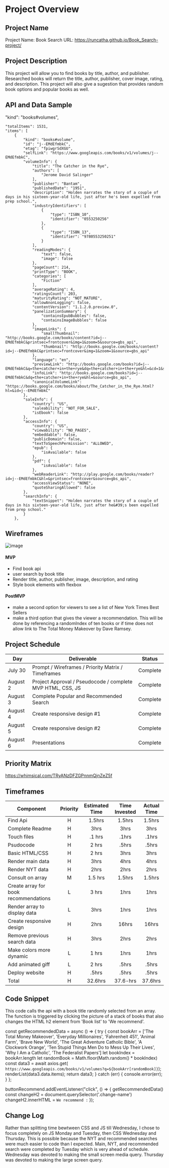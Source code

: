 # Project Overview

## Project Name

Project Name: Book Search URL: https://runcatha.github.io/Book_Search-project/

## Project Description

This project will allow you to find books by title, author, and publisher. Researched books will return the title, author, publisher, cover image, rating, and description. This project will also give a sugestion that provides random book options and popular books as well.

## API and Data Sample

"kind": "books#volumes",

    "totalItems": 1531,
    "items": [
        {
            "kind": "books#volume",
            "id": "j--EMdEfmbkC",
            "etag": "fpiwgrSdXGU",
            "selfLink": "https://www.googleapis.com/books/v1/volumes/j--EMdEfmbkC",
            "volumeInfo": {
                "title": "The Catcher in the Rye",
                "authors": [
                    "Jerome David Salinger"
                ],
                "publisher": "Bantam",
                "publishedDate": "1951",
                "description": "Holden narrates the story of a couple of days in his sixteen-year-old life, just after he's been expelled from prep school.",
                "industryIdentifiers": [
                    {
                        "type": "ISBN_10",
                        "identifier": "0553250256"
                    },
                    {
                        "type": "ISBN_13",
                        "identifier": "9780553250251"
                    }
                ],
                "readingModes": {
                    "text": false,
                    "image": false
                },
                "pageCount": 214,
                "printType": "BOOK",
                "categories": [
                    "Fiction"
                ],
                "averageRating": 4,
                "ratingsCount": 203,
                "maturityRating": "NOT_MATURE",
                "allowAnonLogging": false,
                "contentVersion": "1.1.2.0.preview.0",
                "panelizationSummary": {
                    "containsEpubBubbles": false,
                    "containsImageBubbles": false
                },
                "imageLinks": {
                    "smallThumbnail": "http://books.google.com/books/content?id=j--EMdEfmbkC&printsec=frontcover&img=1&zoom=5&source=gbs_api",
                    "thumbnail": "http://books.google.com/books/content?id=j--EMdEfmbkC&printsec=frontcover&img=1&zoom=1&source=gbs_api"
                },
                "language": "en",
                "previewLink": "http://books.google.com/books?id=j--EMdEfmbkC&q=the+catcher+in+the+rye&dq=the+catcher+in+the+rye&hl=&cd=1&source=gbs_api",
                "infoLink": "http://books.google.com/books?id=j--EMdEfmbkC&dq=the+catcher+in+the+rye&hl=&source=gbs_api",
                "canonicalVolumeLink": "https://books.google.com/books/about/The_Catcher_in_the_Rye.html?hl=&id=j--EMdEfmbkC"
            },
            "saleInfo": {
                "country": "US",
                "saleability": "NOT_FOR_SALE",
                "isEbook": false
            },
            "accessInfo": {
                "country": "US",
                "viewability": "NO_PAGES",
                "embeddable": false,
                "publicDomain": false,
                "textToSpeechPermission": "ALLOWED",
                "epub": {
                    "isAvailable": false
                },
                "pdf": {
                    "isAvailable": false
                },
                "webReaderLink": "http://play.google.com/books/reader?id=j--EMdEfmbkC&hl=&printsec=frontcover&source=gbs_api",
                "accessViewStatus": "NONE",
                "quoteSharingAllowed": false
            },
            "searchInfo": {
                "textSnippet": "Holden narrates the story of a couple of days in his sixteen-year-old life, just after he&#39;s been expelled from prep school."
            }
        },

## Wireframes

![image](https://user-images.githubusercontent.com/87097080/127780477-3c986d89-2b2e-48aa-9da4-f2c42749fe64.png)

#### MVP

- Find book api
- user search by book title
- Render title, author, publisher, image, description, and rating
- Style book elements with flexbox

#### PostMVP

- make a second option for viewers to see a list of New York Times Best Sellers
- make a third option that gives the viewer a recommendation. This will be done by referencing a randomIndex of ten books or if time does not allow link to The Total Money Makeover by Dave Ramsey.

## Project Schedule

| Day      | Deliverable                                                | Status   |
| -------- | ---------------------------------------------------------- | -------- |
| July 30  | Prompt / Wireframes / Priority Matrix / Timeframes         | Complete |
| August 2 | Project Approval / Pseudocode / complete MVP HTML, CSS, JS | Complete |
| August 3 | Complete Popular and Recommended Search                    | Complete |
| August 4 | Create responsive design #1                                | Complete |
| August 5 | Create responsive design #2                                | Complete |
| August 6 | Presentations                                              | Complete |

## Priority Matrix

https://whimsical.com/TRyANzDFZGPnnmQjnZeZ5f

## Timeframes

| Component                             | Priority | Estimated Time | Time Invested | Actual Time |
| ------------------------------------- | :------: | :------------: | :-----------: | :---------: |
| Find Api                              |    H     |     1.5hrs     |    1.5hrs     |   1.5hrs    |
| Complete Readme                       |    H     |      3hrs      |     3hrs      |    3hrs     |
| Touch files                           |    H     |     .1 hrs     |     .1hrs     |    .1hrs    |
| Psudocode                             |    H     |     2 hrs      |     .5hrs     |    .5hrs    |
| Basic HTML/CSS                        |    H     |     2 hrs      |     3hrs      |    3hrs     |
| Render main data                      |    H     |      3hrs      |     4hrs      |    4hrs     |
| Render NYT data                       |    H     |      2hrs      |     2hrs      |    2hrs     |
| Consult on array                      |    M     |    1.5 hrs     |    1.5hrs     |   1.5hrs    |
| Create array for book recommendations |    L     |     3 hrs      |     1hrs      |    1hrs     |
| Render array to display data          |    L     |      3hrs      |     1hrs      |    1hrs     |
| Create responsive design              |    H     |      2hrs      |     16hrs     |    16hrs    |
| Remove previous search data           |    H     |      3hrs      |     2hrs      |    2hrs     |
| Make colors more dynamic              |    L     |     1 hrs      |     1hrs      |    1hrs     |
| Add animated giff                     |    L     |     2 hrs      |     .5hrs     |    .5hrs    |
| Deploy website                        |    H     |     .5hrs      |     .5hrs     |    .5hrs    |
| Total                                 |    H     |    32.6hrs     |   37.6-hrs    |   37.6hrs   |

## Code Snippet

This code calls the api with a book title randomly selected from an array. The function is triggered by clicking the picture of a stack of books that also changes the HTML h2 element from 'Book list' to 'We recommend'.

const getRecommendedData = async () => {
try {
const bookArr = ['The Total Money Makeover', 'Everyday Millionaires', 'Fahrenheit 451', 'Animal Farm', 'Brave New World', 'The Great Adventure Catholic Bible', 'A Clockwork Orange', 'Ten Stupid Things Men Do to Mess Up Their Lives', 'Why I Am a Catholic', 'The Federalist Papers']
let bookIndex = bookArr.length
let randomBook = Math.floor(Math.random() \* bookIndex)
const data3 = await axios.get(
`https://www.googleapis.com/books/v1/volumes?q=${bookArr[randomBook]}`);
renderList(data3.data.items);
return data3;
} catch (err) {
console.error(err);
}
};

buttonRecommend.addEventListener("click", () => {
getRecommendedData()
const changeH2 = document.querySelector('.change-name')
changeH2.innerHTML = `We recommend :`
});

## Change Log

Rather than splitting time bewtween CSS and JS till Wednesday, I chose to focus completely on JS Monday and Tuesday, then CSS Wednesday and Thursday. This is possible because the NYT and recommended searches were much easier to code than I expected.
Main, NYT, and recommended search were completed by Tuesday which is very ahead of schedule.
Wednesday was devoted to making the small screen media query.
Thursday was devoted to making the large screen query.
